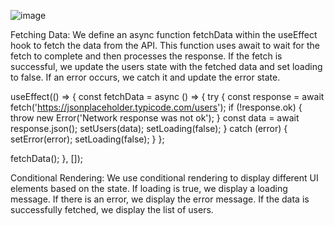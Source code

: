 ![image](https://github.com/KiptooMannu/UseEffectHooks-without-local-storage/assets/149665572/09f3b3ca-422e-4b7f-8912-edb2ac80e18a)



Fetching Data: We define an async function fetchData within the useEffect hook to fetch the data from the API. This function uses await to wait for the fetch to complete and then processes the response. If the fetch is successful, we update the users state with the fetched data and set loading to false. If an error occurs, we catch it and update the error state.


useEffect(() => {
  const fetchData = async () => {
    try {
      const response = await fetch('https://jsonplaceholder.typicode.com/users');
      if (!response.ok) {
        throw new Error('Network response was not ok');
      }
      const data = await response.json();
      setUsers(data);
      setLoading(false);
    } catch (error) {
      setError(error);
      setLoading(false);
    }
  };

  fetchData();
}, []);




Conditional Rendering: We use conditional rendering to display different UI elements based on the state. If loading is true, we display a loading message. If there is an error, we display the error message. If the data is successfully fetched, we display the list of users.




